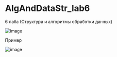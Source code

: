 # AlgAndDataStr_lab6
6 лаба (Структура и алгоритмы обработки данных)

![image](https://user-images.githubusercontent.com/57935448/121395147-483cbd80-c97c-11eb-8b13-c0e853610b60.png)

Пример

![image](https://user-images.githubusercontent.com/57935448/121395192-568ad980-c97c-11eb-9aa0-8f2d9c243a9a.png)
